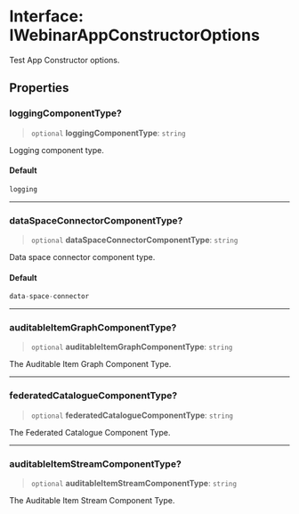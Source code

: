 # Interface: IWebinarAppConstructorOptions

Test App Constructor options.

## Properties

### loggingComponentType?

> `optional` **loggingComponentType**: `string`

Logging component type.

#### Default

```ts
logging
```

***

### dataSpaceConnectorComponentType?

> `optional` **dataSpaceConnectorComponentType**: `string`

Data space connector component type.

#### Default

```ts
data-space-connector
```

***

### auditableItemGraphComponentType?

> `optional` **auditableItemGraphComponentType**: `string`

The Auditable Item Graph Component Type.

***

### federatedCatalogueComponentType?

> `optional` **federatedCatalogueComponentType**: `string`

The Federated Catalogue Component Type.

***

### auditableItemStreamComponentType?

> `optional` **auditableItemStreamComponentType**: `string`

The Auditable Item Stream Component Type.

